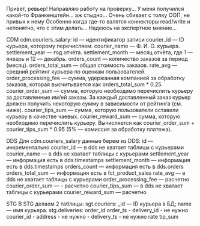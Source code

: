 Привет, ревьер!
Направляю работу на проверку...
У меня получился какой-то Франкенштейн... аж стыдно...
Очень сбивает с толку ООП, не привык к нему
Особенно когда где-то валятся коннекторы read/write и непонятно, что с этим делать...
Надеюсь на экспертное мнение...


CDM
	cdm.couriers_salary:
		id — идентификатор записи
		courier_id — ID курьера, которому перечисляем.
		courier_name — Ф. И. О. курьера.
		settlement_year — год отчёта.
		settlement_month — месяц отчёта, где 1 — январь и 12 — декабрь.
		orders_count — количество заказов за период (месяц).
		orders_total_sum — общая стоимость заказов.
		rate_avg — средний рейтинг курьера по оценкам пользователей.
		order_processing_fee — сумма, удержанная компанией за обработку заказов, которая высчитывается как orders_total_sum * 0.25.
		courier_order_sum — сумма, которую необходимо перечислить курьеру за доставленные им/ей заказы. За каждый доставленный заказ курьер должен получить некоторую сумму в зависимости от рейтинга (см. ниже).
		courier_tips_sum — сумма, которую пользователи оставили курьеру в качестве чаевых.
		courier_reward_sum — сумма, которую необходимо перечислить курьеру. Вычисляется как courier_order_sum + courier_tips_sum * 0.95 (5% — комиссия за обработку платежа).


DDS
Для cdm.couriers_salary данные берем из DDS:
	id — инкрементально
	courier_id — в dds не хватает таблицы с курьерами
	courier_name — в dds не хватает таблицы с курьерами
	settlement_year — информация есть в dds.timestamps
	settlement_month — информация есть в dds.timestamps
	orders_count — информация есть в dds.orders
	orders_total_sum — информация есть в fct_product_sales
	rate_avg — в dds не хватает таблицы с курьерами
	order_processing_fee — расчетно
	courier_order_sum — - расчетно
	courier_tips_sum — в dds не хватает таблицы с курьерами
	courier_reward_sum — расчетно


STG
В STG делаем 2 таблицы:
	sgt.couriers:
		_id — ID курьера в БД;
		name — имя курьера.
	stg.deliveries:
		order_id
		order_ts
		- delivery_id -  не нужно
		courier_id
		- address - не нужно
		- delivery_ts - не нужно
		rate
		tip_sum


